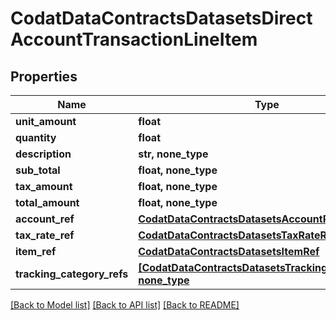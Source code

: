 # CodatDataContractsDatasetsDirectAccountTransactionLineItem


## Properties
Name | Type | Description | Notes
------------ | ------------- | ------------- | -------------
**unit_amount** | **float** |  | 
**quantity** | **float** |  | 
**description** | **str, none_type** |  | [optional] 
**sub_total** | **float, none_type** |  | [optional] 
**tax_amount** | **float, none_type** |  | [optional] 
**total_amount** | **float, none_type** |  | [optional] 
**account_ref** | [**CodatDataContractsDatasetsAccountRef**](CodatDataContractsDatasetsAccountRef.md) |  | [optional] 
**tax_rate_ref** | [**CodatDataContractsDatasetsTaxRateRef**](CodatDataContractsDatasetsTaxRateRef.md) |  | [optional] 
**item_ref** | [**CodatDataContractsDatasetsItemRef**](CodatDataContractsDatasetsItemRef.md) |  | [optional] 
**tracking_category_refs** | [**[CodatDataContractsDatasetsTrackingCategoryRef], none_type**](CodatDataContractsDatasetsTrackingCategoryRef.md) |  | [optional] 

[[Back to Model list]](../README.md#documentation-for-models) [[Back to API list]](../README.md#documentation-for-api-endpoints) [[Back to README]](../README.md)


